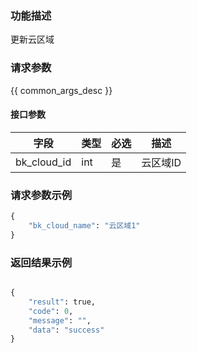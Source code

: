 ### 功能描述

更新云区域

### 请求参数

{{ common_args_desc }}

#### 接口参数

| 字段                 |  类型      | 必选   |  描述       |
|----------------------|------------|--------|-------------|
| bk_cloud_id  | int      | 是      | 云区域ID       |


### 请求参数示例

``` python
{
	"bk_cloud_name": "云区域1"
}

```

### 返回结果示例


```python

{
    "result": true,
    "code": 0,
    "message": "",
    "data": "success"
}

```
